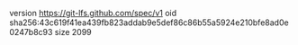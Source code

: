 version https://git-lfs.github.com/spec/v1
oid sha256:43c619f41ea439fb823addab9e5def86c86b55a5924e210bfe8ad0e0247b8c93
size 2099
